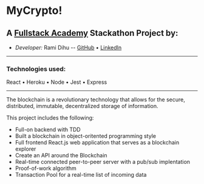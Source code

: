 # MyCrypto!

## A [Fullstack Academy](https://www.fullstackacademy.com/) Stackathon Project by:

- _Developer:_ Rami Dihu -- [GitHub](https://github.com/rjdihu) • [LinkedIn](https://www.linkedin.com/in/ramidihu/)

---

### Technologies used:

React • Heroku • Node • Jest •  Express

---

The blockchain is a revolutionary technology that allows for the secure, distributed, immutable, decentralized storage of information.

This project includes the following:

- Full-on backend with TDD
- Built a blockchain in object-oritented programming style
- Full frontend React.js web application that serves as a blockchain explorer
- Create an API around the Blockchain
- Real-time connected peer-to-peer server with a pub/sub implentation
- Proof-of-work algorithm
- Transaction Pool for a real-time list of incoming data
